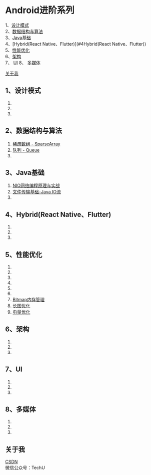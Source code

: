 # Android进阶系列
1、[设计模式](#1设计模式) <br>
2、[数据结构与算法](#2数据结构与算法) </br>
3、[Java基础](#3Java基础)<br>
4、[Hybrid(React Native、Flutter)](#4Hybrid(React Native、Flutter)) </br>
5、[性能优化](#5性能优化) </br>
6、[架构](#6架构) </br>
7、 [UI](#ui)
8、 [多媒体](#media)

[关于我](#关于我)</br>

## 1、设计模式
1.
2.
3.

## 2、数据结构与算法
1. [稀疏数组 - SparseArray](https://blog.csdn.net/ykmeory/article/details/111342674)
2. [队列 - Queue](https://blog.csdn.net/ykmeory/article/details/111999979)
3.

## 3、Java基础
1. [NIO网络编程原理与实战](https://blog.csdn.net/ykmeory/article/details/115603895)
2. [文件传输基础-Java IO流](https://blog.csdn.net/ykmeory/article/details/115682087)
3.

## 4、Hybrid(React Native、Flutter)
1. 
2.
3.

## 5、性能优化
1. 
2.
3.
4.
5.
6.
7. [Bitmap内存管理](https://blog.csdn.net/ykmeory/article/details/90299152)
8. [长图优化](https://blog.csdn.net/ykmeory/article/details/90407218)
9. [电量优化](https://blog.csdn.net/ykmeory/article/details/90552856)

## 6、架构
1. 
2.
3.

## 7、<span id="ui">UI</span>
1. 
2.
3.

## 8、<span id="media">多媒体</span>
1. 
2.
3.

## 关于我
[CSDN](https://blog.csdn.net/ykmeory)
<br>
微信公众号：TechU
